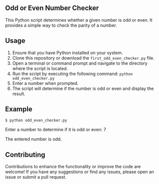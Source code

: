 Odd or Even Number Checker
--------------------------

This Python script determines whether a given number is odd or even. It provides a simple way to check the parity of a number.

Usage
-----

1. Ensure that you have Python installed on your system.
2. Clone this repository or download the `first_odd_even_checker.py` file.
3. Open a terminal or command prompt and navigate to the directory where the script is located.
4. Run the script by executing the following command: `python odd_even_checker.py`
5. Enter a number when prompted.
6. The script will determine if the number is odd or even and display the result.

Example
-------
`$ python odd_even_checker.py`

Enter a number to determine if it is odd or even: 7

The entered number is odd.

Contributing
------------

Contributions to enhance the functionality or improve the code are welcome! If you have any suggestions or find any issues, please open an issue or submit a pull request.

